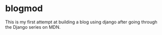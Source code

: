 # blogmod

This is my first attempt at building a blog using django after going through the Django series on MDN.
